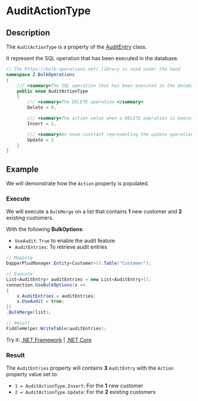 # AuditActionType

## Description

The `AuditActionType` is a property of the [AuditEntry](audit-entry.md) class.

It represent the SQL operation that has been executed in the database.

```csharp
// The https://bulk-operations.net/ library is used under the hood
namespace Z.BulkOperations
{
    /// <summary>The SQL operation that has been executed in the database.</summary>
    public enum AuditActionType
    {
        /// <summary>The DELETE operation.</summary>
        Delete = 0,

        /// <summary>The action value when a DELETE operation is executed.</summary>
        Insert = 1,

        /// <summary>An enum constant representing the update operation.</summary>
        Update = 2
    }
}
```

## Example

We will demonstrate how the `Action` property is populated.

### Execute
We will execute a `BulkMerge` on a list that contains **1** new customer and **2** existing customers.

With the following **BulkOptions**:
- `UseAudit`: `True` to enable the audit feature
- `AuditEntries`: To retrieve audit entries

```csharp
// Mapping
DapperPlusManager.Entity<Customer>().Table("Customer");

// Execute
List<AuditEntry> auditEntries = new List<AuditEntry>(); 
connection.UseBulkOptions(x => 
{ 
	x.AuditEntries = auditEntries; 
	x.UseAudit = true;
})
.BulkMerge(list);

// Result
FiddleHelper.WriteTable(auditEntries);
```

Try it: [.NET Framework](https://dotnetfiddle.net/WTIe5L) | [.NET Core](https://dotnetfiddle.net/y4w1ZG)

### Result

The `AuditEntries` property will contains **3** `AuditEntry` with the `Action` property value set to:

- `1 = AuditActionType.Insert`: For the **1** new customer
- `2 = AuditActionType.Update`: For the **2** existing customers
